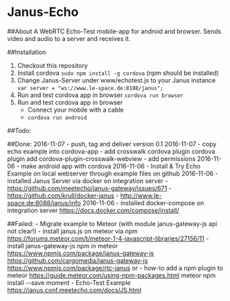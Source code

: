 # Janus-Echo
##About 
A WebRTC Echo-Test mobile-app for android and browser. Sends video and audio to a server and receives it. 

##Installation
1. Checkout this repository
2. Install cordova ```sudo npm install -g cordova``` (npm should be installed)
3. Change Janus-Server under www/echotest.js to your Janus instance 
``var server = "ws://www.le-space.de:8188/janus";``
4. Run and test cordova app in browser ```cordova run browser```
5. Run and test cordova app in browser 
	- Connect your mobile with a cable 
	- ```cordova run android```



##Todo:


##Done:
2016-11-07 - push, tag and deliver version 0.1
2016-11-07 - copy echo example into cordova-app
		   - add crosswalk cordova plugin 
			  cordova plugin add cordova-plugin-crosswalk-webview
		   - add permissions
2016-11-06 - make android app with cordova 
2016-11-06 - Install & Try Echo Example on local webserver through example files on github 
2016-11-06 - installed Janus Server via docker on integration server 
		   - https://github.com/meetecho/janus-gateway/issues/671
		   - https://github.com/krull/docker-janus
		   - http://www.le-space.de:8088/janus/info
2016-11-06 - installed docker-compose on integration server https://docs.docker.com/compose/install/


##Failed: 
	- Migrate example to Meteor (with module janus-gateway-js api not clear!)
		- install janus.js on meteor via npm
			https://forums.meteor.com/t/meteor-1-4-javascript-libraries/27156/11
		- install  janus-gateway-js npm in meteor
			https://www.npmjs.com/package/janus-gateway-js
			https://github.com/cargomedia/janus-gateway-js
			https://www.npmjs.com/package/rtc-janus or 
		- how-to add a npm plugin to meteor
			https://guide.meteor.com/using-npm-packages.html meteor npm install --save moment
		- Echo-Test Example https://janus.conf.meetecho.com/docs/JS.html
